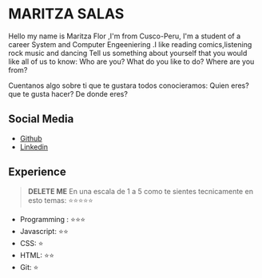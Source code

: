 # MARITZA SALAS

Hello my name is Maritza Flor ,I'm from Cusco-Peru, I'm a student of a career System and Computer Engeeniering .I like reading comics,listening rock music and dancing
Tell us something about yourself that you would like all of us to know: Who are you? What do you like to do? Where are you from? 

Cuentanos algo sobre ti que te gustara todos conocieramos: Quien eres? que te gusta hacer? De donde eres?

## Social Media

- [Github](https://github.com/makeitrealcamp/)
- [Linkedin](https://www.linkedin.com/company/make-it-real-camp/)

## Experience
> __DELETE ME__ En una escala de 1 a 5 como te sientes tecnicamente en esto temas:  ⭐️⭐️⭐️⭐️⭐️ 

- Programming : ⭐️⭐️⭐️
- Javascript: ⭐️⭐️
- CSS: ⭐️
- HTML: ⭐️⭐️
- Git: ⭐️
